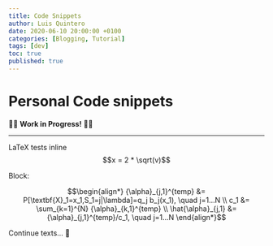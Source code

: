 ```yaml
---
title: Code Snippets
author: Luis Quintero
date: 2020-06-10 20:00:00 +0100
categories: [Blogging, Tutorial]
tags: [dev]
toc: true
published: true
---
```


# Personal Code snippets

🚧🚧
**Work in Progress!**
🚧🚧

---

LaTeX tests inline $$x = 2 * \sqrt(v)$$

Block:

$$\begin{align*}
    {\alpha}_{j,1}^{temp} &= P[\textbf{X}_1=x_1,S_1=j|\lambda]=q_j b_j(x_1), \quad j=1...N \\
    c_1 &= \sum_{k=1}^{N}  {\alpha}_{k,1}^{temp} \\
     \hat{\alpha}_{j,1} &=  {\alpha}_{j,1}^{temp}/c_1, \quad j=1...N
\end{align*}$$

Continue texts... 📜